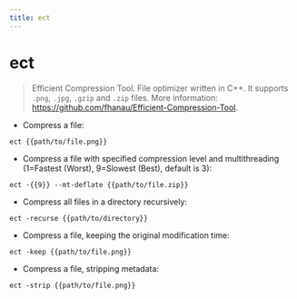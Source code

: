 ```yaml
---
title: ect
---
```

# ect

> Efficient Compression Tool.
> File optimizer written in C++. It supports `.png`, `.jpg`, `.gzip` and `.zip` files.
> More information: <https://github.com/fhanau/Efficient-Compression-Tool>.

- Compress a file:

`ect {{path/to/file.png}}`

- Compress a file with specified compression level and multithreading (1=Fastest (Worst), 9=Slowest (Best), default is 3):

`ect -{{9}} --mt-deflate {{path/to/file.zip}}`

- Compress all files in a directory recursively:

`ect -recurse {{path/to/directory}}`

- Compress a file, keeping the original modification time:

`ect -keep {{path/to/file.png}}`

- Compress a file, stripping metadata:

`ect -strip {{path/to/file.png}}`
